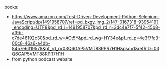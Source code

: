 books:
- https://www.amazon.com/Test-Driven-Development-Python-Selenium-JavaScript/dp/1491958707/ref=pd_bxgy_img_2/147-0167318-9395419?_encoding=UTF8&pd_rd_i=1491958707&pd_rd_r=3dc4e7f7-5f42-45b8-af9b-c7de46192c30&pd_rd_w=ACt5Y&pd_rd_wg=HY34e&pf_rd_p=4e3f7fc3-00c8-46a6-a4db-8457e6319578&pf_rd_r=03Q6GAP5VMT88RPR7H1H&psc=1&refRID=03Q6GAP5VMT88RPR7H1H
- from python podcast website